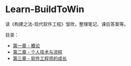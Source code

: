 # Learn-BuildToWin
读《构建之法-现代软件工程》邹欣，整理笔记、课后答案等。

目录：
* [第一章 - 概论](./Chapter1/README.md)
* [第二章 - 个人技术与流程](./Chapter2/README.md)
* [第三章 - 软件工程师的成长](./Chapter3/README.md)